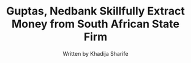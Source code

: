 ---
name: gupta-nedbank
image: nedbank.jpg
title: "Guptas, Nedbank Skillfully Extract Money from South African State Firm"
subtitle: "Written by Khadija Sharife"
summary: "Manipulation of derivatives trade by inflating fixed interest rate provided by Nedbank to Gupta-linked firms to the tune of R1 billion. Involved collusion by corrupt officials at Transnet."
meta: "This story was published by OCCRP using publicly accessible sources and sourced information."
attribution: "Trust Africa supported this project."
external-url: https://www.occrp.org/en/28-ccwatch/cc-watch-indepth/7215-guptas-nedbank-skillfully-extract-money-from-south-african-state-firm
user:
- tag: "OCCRP"
- tag: "trustafrica"
hashtag:
- tag: "GuptaLeaks"
- tag: "StateCaptureBanksters"
---